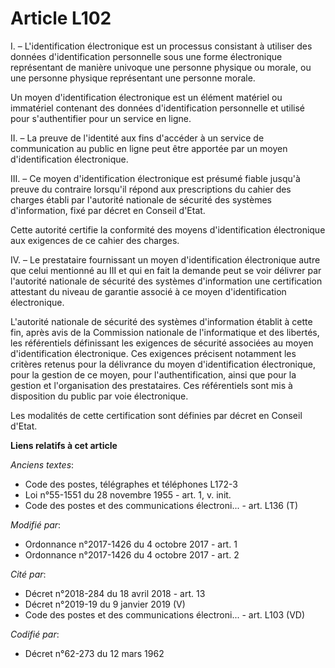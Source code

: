 # Article L102

I. – L'identification électronique est un processus consistant à utiliser des données d'identification personnelle sous une
forme électronique représentant de manière univoque une personne physique ou morale, ou une personne physique représentant
une personne morale.

Un moyen d'identification électronique est un élément matériel ou immatériel contenant des données d'identification
personnelle et utilisé pour s'authentifier pour un service en ligne.

II. – La preuve de l'identité aux fins d'accéder à un service de communication au public en ligne peut être apportée par un
moyen d'identification électronique.

III. – Ce moyen d'identification électronique est présumé fiable jusqu'à preuve du contraire lorsqu'il répond aux
prescriptions du cahier des charges établi par l'autorité nationale de sécurité des systèmes d'information, fixé par décret
en Conseil d'Etat.

Cette autorité certifie la conformité des moyens d'identification électronique aux exigences de ce cahier des charges.

IV. – Le prestataire fournissant un moyen d'identification électronique autre que celui mentionné au III et qui en fait la
demande peut se voir délivrer par l'autorité nationale de sécurité des systèmes d'information une certification attestant du
niveau de garantie associé à ce moyen d'identification électronique.

L'autorité nationale de sécurité des systèmes d'information établit à cette fin, après avis de la Commission nationale de
l'informatique et des libertés, les référentiels définissant les exigences de sécurité associées au moyen d'identification
électronique. Ces exigences précisent notamment les critères retenus pour la délivrance du moyen d'identification
électronique, pour la gestion de ce moyen, pour l'authentification, ainsi que pour la gestion et l'organisation des
prestataires. Ces référentiels sont mis à disposition du public par voie électronique.

Les modalités de cette certification sont définies par décret en Conseil d'Etat.

**Liens relatifs à cet article**

_Anciens textes_:

  - Code des postes, télégraphes et téléphones L172-3
  - Loi n°55-1551 du 28 novembre 1955 - art. 1, v. init.
  - Code des postes et des communications électroni... - art. L136 (T)

_Modifié par_:

  - Ordonnance n°2017-1426 du 4 octobre 2017 - art. 1
  - Ordonnance n°2017-1426 du 4 octobre 2017 - art. 2

_Cité par_:

  - Décret n°2018-284 du 18 avril 2018 - art. 13
  - Décret n°2019-19 du 9 janvier 2019 (V)
  - Code des postes et des communications électroni... - art. L103 (VD)

_Codifié par_:

  - Décret n°62-273 du 12 mars 1962

